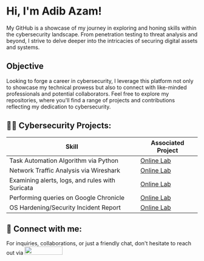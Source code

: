 <h1>Hi, I'm Adib Azam! </h1>
My GitHub is a showcase of my journey in exploring and honing skills within the cybersecurity landscape. 
From penetration testing to threat analysis and beyond, I strive to delve deeper into the intricacies of securing digital assets and systems.

## Objective
Looking to forge a career in cybersecurity, I leverage this platform not only to showcase my technical prowess but also to connect with like-minded professionals and potential collaborators.
Feel free to explore my repositories, where you'll find a range of projects and contributions reflecting my dedication to cybersecurity. 

<h2>👨‍💻 Cybersecurity Projects:</h2>

| Skill                                         | Associated Project         |
|-----------------------------------------------|----------------------------|
| Task Automation Algorithm via Python| <a href="https://github.com/adibazam/Task-Automation-Algorithm-via-Python/blob/main/Python%20Task%20Automation%20Lab.ipynb">Online Lab</a>|
| Network Traffic Analysis via Wireshark      | <a href="https://github.com/adibazam/Network-Traffic-Analysis-via-Wireshark">Online Lab</a>|
| Examining alerts, logs, and rules with Suricata                  | <a href="https://github.com/adibazam/Examine-alerts-logs-and-rules-with-Suricata">Online Lab|
| Performing queries on Google Chronicle | <a href="https://github.com/adibazam/Performing-queries-on-Chronicle">Online Lab|
| OS Hardening/Security Incident Report                           | <a href="https://github.com/adibazam/OS-Hardening-Lab/tree/main">Online Lab</a>|

## 🤳 Connect with me:
For inquiries, collaborations, or just a friendly chat, don't hesitate to reach out via
<a href="https://www.linkedin.com/in/adib-azam-729817184/"><img src="https://img.shields.io/badge/-LinkedIn-0072b1?&style=for-the-badge&logo=linkedin&logoColor=white" width="100" height="22" /></a>
